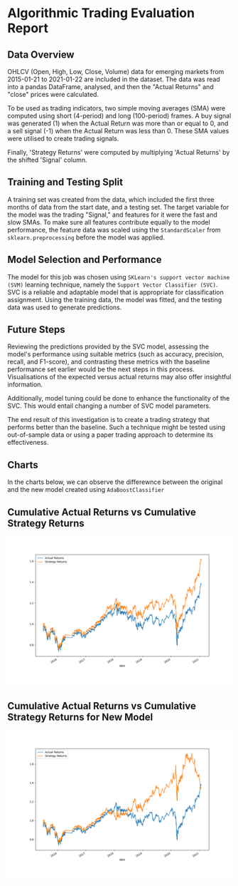 # Algorithmic Trading Evaluation Report

## Data Overview

OHLCV (Open, High, Low, Close, Volume) data for emerging markets from 2015-01-21 to 2021-01-22 are included in the dataset. The data was read into a pandas DataFrame, analysed, and then the "Actual Returns" and "close" prices were calculated.

To be used as trading indicators, two simple moving averages (SMA) were computed using short (4-period) and long (100-period) frames. A buy signal was generated (1) when the Actual Return was more than or equal to 0, and a sell signal (-1) when the Actual Return was less than 0. These SMA values were utilised to create trading signals.

Finally, 'Strategy Returns' were computed by multiplying 'Actual Returns' by the shifted 'Signal' column.

## Training and Testing Split

A training set was created from the data, which included the first three months of data from the start date, and a testing set. The target variable for the model was the trading "Signal," and features for it were the fast and slow SMAs. To make sure all features contribute equally to the model performance, the feature data was scaled using the `StandardScaler` from `sklearn.preprocessing` before the model was applied.

## Model Selection and Performance

The model for this job was chosen using `SKLearn's support vector machine (SVM)` learning technique, namely the `Support Vector Classifier (SVC)`. SVC is a reliable and adaptable model that is appropriate for classification assignment. Using the training data, the model was fitted, and the testing data was used to generate predictions.

## Future Steps

Reviewing the predictions provided by the SVC model, assessing the model's performance using suitable metrics (such as accuracy, precision, recall, and F1-score), and contrasting these metrics with the baseline performance set earlier would be the next steps in this process. Visualisations of the expected versus actual returns may also offer insightful information.

Additionally, model tuning could be done to enhance the functionality of the SVC. This would entail changing a number of SVC model parameters.

The end result of this investigation is to create a trading strategy that performs better than the baseline. Such a technique might be tested using out-of-sample data or using a paper trading approach to determine its effectiveness.

## Charts

In the charts below, we can observe the differewnce between the original and the new model created using `AdaBoostClassifier`

## Cumulative Actual Returns vs Cumulative Strategy Returns
![Cumulative Returns](cumulative_returns.png)

## Cumulative Actual Returns vs Cumulative Strategy Returns for New Model
![New Model Strategy Returns](new_model_strategy_returns.png)
